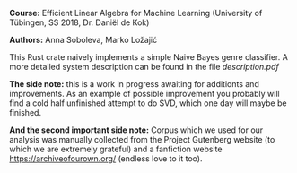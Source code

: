 **Course:** Efficient Linear Algebra for Machine Learning (University of Tübingen, SS 2018, Dr. Daniël de Kok)

**Authors:** Anna Soboleva, Marko Ložajić

This Rust crate naively implements a simple Naive Bayes genre classifier. A more detailed system description can be found in the file *description.pdf*

**The side note:** this is a work in progress awaiting for additionts and improvements. As an example of possible improvement you probably will find a cold half unfinished attempt to do SVD, which one day will maybe be finished.

**And the second important side note:** Corpus which we used for our analysis was manually collected from the Project Gutenberg website (to which we are extremely grateful) and a fanfiction website https://archiveofourown.org/ (endless love to it too). 
